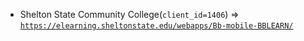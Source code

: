  - Shelton State Community College(`client_id=1406`) => [`https://elearning.sheltonstate.edu/webapps/Bb-mobile-BBLEARN/`](https://elearning.sheltonstate.edu/webapps/Bb-mobile-BBLEARN/)
